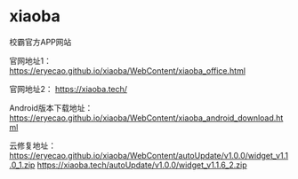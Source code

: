 # xiaoba
校霸官方APP网站

官网地址1：
    https://eryecao.github.io/xiaoba/WebContent/xiaoba_office.html

官网地址2：
    https://xiaoba.tech/
    
    
Android版本下载地址：
	https://eryecao.github.io/xiaoba/WebContent/xiaoba_android_download.html
	
云修复地址：
	https://eryecao.github.io/xiaoba/WebContent/autoUpdate/v1.0.0/widget_v1.1.0_1.zip
	https://xiaoba.tech/autoUpdate/v1.0.0/widget_v1.1.6_2.zip
